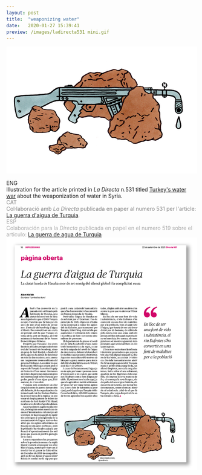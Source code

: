 ```yaml
---
layout: post
title:  "weaponizing water"
date:   2020-01-27 15:39:41
preview: /images/ladirecta531 mini.gif
---
```




![Picture 1](/images/ladirecta531.jpg)

<div class="row">

  <div class="column">
  ENG<br>
  Illustration for the article printed in <i> La Directa </i> n.531 titled <a href="https://directa.cat/la-guerra-daigua-de-turquia/">Turkey's water war</a> about the weaponization of water in Syria. <br>

  </div>

  <div class="column">
  <font color="#808080">
  CAT<br>
  Col·laboració amb <i> La Directa </i> publicada en paper al numero 531 per l'article: <a href="https://directa.cat/la-guerra-daigua-de-turquia/">La guerra d'aigua de Turquia</a>.</font><br>

  </div>

  <div class="column">
  <font color="#A9A9A9">
  ESP<br>
   Colaboración para la <i> Directa </i> publicada en papel en el numero 519 sobre el articulo: <a href="https://directa.cat/la-guerra-daigua-de-turquia/">La guerra de agua de Turquia</a></font><br>
  </div>

  </div>



 <img src="/images/ladirecta531 paper.jpg" alt="drawing" >
